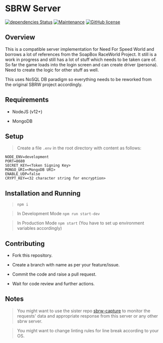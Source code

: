 # SBRW Server

[![dependencies Status](https://david-dm.org/aaditya/sbrw-server/status.svg)](https://david-dm.org/aaditya/sbrw-server)
[![Maintenance](https://img.shields.io/badge/Maintained%3F-yes-green.svg)](https://github.com/aaditya/sbrw-server/graphs/commit-activity)
[![GitHub license](https://img.shields.io/badge/license-GPL-blue.svg)](https://github.com/aaditya/sbrw-server/blob/master/LICENSE)

## Overview

This is a compatible server implementation for Need For Speed World and borrows a lot of references from the SoapBox RaceWorld Project. It still is a work in progress and still has a lot of stuff which needs to be taken care of. So far the game loads into the login screen and can create driver (persona). Need to create the logic for other stuff as well.

This uses NoSQL DB paradigm so everything needs to be reworked from the original SBRW project accordingly.

## Requirements

* NodeJS (v12+)

* MongoDB 

## Setup

> Create a file `.env` in the root directory with content as follows:

```env
NODE_ENV=development
PORT=8680
SECRET_KEY=<Token Signing Key>
MONGO_URI=<MongoDB URI>
ENABLE_UDP=false
CRYPT_KEY=<32 character string for encryption>
```

## Installation and Running

> `npm i`

> In Development Mode `npm run start-dev`

> In Production Mode `npm start` (You have to set up environment variables accordingly)

## Contributing

* Fork this repository.

* Create a branch with name as per your feature/issue.

* Commit the code and raise a pull request.

* Wait for code review and further actions.

## Notes

> You might want to use the sister repo [sbrw-capture](https://github.com/aaditya/sbrw-capture) to monitor the requests' data and appropriate response from this server or any other sbrw server.

> You might want to change linting rules for line break according to your OS.
